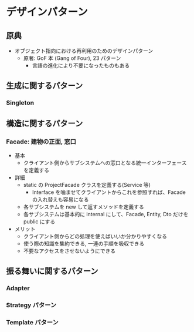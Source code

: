 # デザインパターン

## 原典

- オブジェクト指向における再利用のためのデザインパターン
  - 原著: GoF 本 (Gang of Four), 23 パターン
    - 言語の進化により不要になったものもある

## 生成に関するパターン

### Singleton

## 構造に関するパターン

### Facade: 建物の正面, 窓口

- 基本
  - クライアント側からサブシステムへの窓口となる統一インターフェースを定義する
- 詳細
  - static の ProjectFacade クラスを定義する(Service 等)
    - Interface を噛ませてクライアントからこれを参照すれば、Facade の入れ替えも容易になる
  - 各サブシステムを new して返すメソッドを定義する
  - 各サブシステムは基本的に internal にして、Facade, Entity, Dto だけを public にする
- メリット
  - クライアント側からどの処理を使えばいいか分かりやすくなる
  - 使う際の知識を集約できる, 一連の手順を吸収できる
  - 不要なアクセスをさせないようにできる

## 振る舞いに関するパターン

### Adapter

### Strategy パターン

### Template パターン
